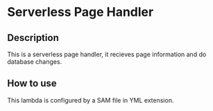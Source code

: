 # Serverless Page Handler

## Description

This is a serverless page handler, it recieves page information and do
database changes.

## How to use
 
This lambda is configured by a SAM file in YML extension.
